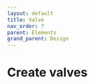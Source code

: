 ```yaml
---
layout: default
title: Valve
nav_order: 7
parent: Elements
grand_parent: Design
---
```


# Create valves